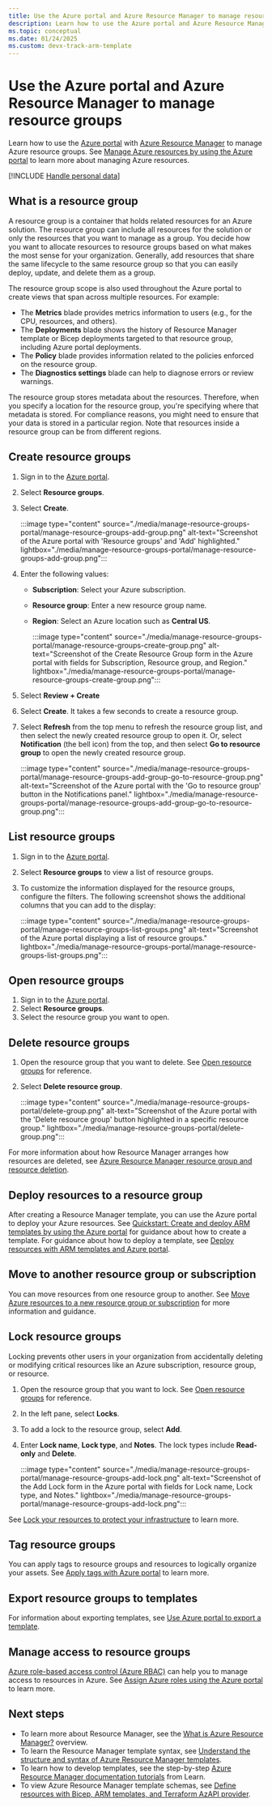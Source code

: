 ```yaml
---
title: Use the Azure portal and Azure Resource Manager to manage resource groups
description: Learn how to use the Azure portal and Azure Resource Manager to manage your resource groups. Understand how to create, list, and delete resource groups.
ms.topic: conceptual
ms.date: 01/24/2025
ms.custom: devx-track-arm-template
---
```


# Use the Azure portal and Azure Resource Manager to manage resource groups

Learn how to use the [Azure portal](https://portal.azure.com) with [Azure Resource Manager](overview.md) to manage Azure resource groups. See [Manage Azure resources by using the Azure portal](manage-resources-portal.md) to learn more about managing Azure resources.

[!INCLUDE [Handle personal data](~/reusable-content/ce-skilling/azure/includes/gdpr-intro-sentence.md)]

## What is a resource group

A resource group is a container that holds related resources for an Azure solution. The resource group can include all resources for the solution or only the resources that you want to manage as a group. You decide how you want to allocate resources to resource groups based on what makes the most sense for your organization. Generally, add resources that share the same lifecycle to the same resource group so that you can easily deploy, update, and delete them as a group.

The resource group scope is also used throughout the Azure portal to create views that span across multiple resources. For example:

- The **Metrics** blade provides metrics information to users (e.g., for the CPU, resources, and others).
- The **Deployments** blade shows the history of Resource Manager template or Bicep deployments targeted to that resource group, including Azure portal deployments.
- The **Policy** blade provides information related to the policies enforced on the resource group.
- The **Diagnostics settings** blade can help to diagnose errors or review warnings.

The resource group stores metadata about the resources. Therefore, when you specify a location for the resource group, you're specifying where that metadata is stored. For compliance reasons, you might need to ensure that your data is stored in a particular region. Note that resources inside a resource group can be from different regions.

## Create resource groups

1. Sign in to the [Azure portal](https://portal.azure.com).
1. Select **Resource groups**.
1. Select **Create**.

    :::image type="content" source="./media/manage-resource-groups-portal/manage-resource-groups-add-group.png" alt-text="Screenshot of the Azure portal with 'Resource groups' and 'Add' highlighted." lightbox="./media/manage-resource-groups-portal/manage-resource-groups-add-group.png":::

1. Enter the following values:

   - **Subscription**: Select your Azure subscription.
   - **Resource group**: Enter a new resource group name.
   - **Region**: Select an Azure location such as **Central US**.

     :::image type="content" source="./media/manage-resource-groups-portal/manage-resource-groups-create-group.png" alt-text="Screenshot of the Create Resource Group form in the Azure portal with fields for Subscription, Resource group, and Region." lightbox="./media/manage-resource-groups-portal/manage-resource-groups-create-group.png":::

1. Select **Review + Create**
1. Select **Create**. It takes a few seconds to create a resource group.
1. Select **Refresh** from the top menu to refresh the resource group list, and then select the newly created resource group to open it. Or, select **Notification** (the bell icon) from the top, and then select **Go to resource group** to open the newly created resource group.

    :::image type="content" source="./media/manage-resource-groups-portal/manage-resource-groups-add-group-go-to-resource-group.png" alt-text="Screenshot of the Azure portal with the 'Go to resource group' button in the Notifications panel." lightbox="./media/manage-resource-groups-portal/manage-resource-groups-add-group-go-to-resource-group.png":::

## List resource groups

1. Sign in to the [Azure portal](https://portal.azure.com).
1. Select **Resource groups** to view a list of resource groups.
1. To customize the information displayed for the resource groups, configure the filters. The following screenshot shows the additional columns that you can add to the display:

    :::image type="content" source="./media/manage-resource-groups-portal/manage-resource-groups-list-groups.png" alt-text="Screenshot of the Azure portal displaying a list of resource groups." lightbox="./media/manage-resource-groups-portal/manage-resource-groups-list-groups.png":::

## Open resource groups

1. Sign in to the [Azure portal](https://portal.azure.com).
1. Select **Resource groups**.
1. Select the resource group you want to open.

## Delete resource groups

1. Open the resource group that you want to delete.  See [Open resource groups](#open-resource-groups) for reference.
1. Select **Delete resource group**.

    :::image type="content" source="./media/manage-resource-groups-portal/delete-group.png" alt-text="Screenshot of the Azure portal with the 'Delete resource group' button highlighted in a specific resource group." lightbox="./media/manage-resource-groups-portal/delete-group.png":::

For more information about how Resource Manager arranges how resources are deleted, see [Azure Resource Manager resource group and resource deletion](delete-resource-group.md).

## Deploy resources to a resource group

After creating a Resource Manager template, you can use the Azure portal to deploy your Azure resources. See [Quickstart: Create and deploy ARM templates by using the Azure portal](../templates/quickstart-create-templates-use-the-portal.md) for guidance about how to create a template. For guidance about how to deploy a template, see [Deploy resources with ARM templates and Azure portal](../templates/deploy-portal.md).

## Move to another resource group or subscription

You can move resources from one resource group to another. See [Move Azure resources to a new resource group or subscription](move-resource-group-and-subscription.md) for more information and guidance.

## Lock resource groups

Locking prevents other users in your organization from accidentally deleting or modifying critical resources like an Azure subscription, resource group, or resource.

1. Open the resource group that you want to lock. See [Open resource groups](#open-resource-groups) for reference.
1. In the left pane, select **Locks**.
1. To add a lock to the resource group, select **Add**.
1. Enter **Lock name**, **Lock type**, and **Notes**. The lock types include **Read-only** and **Delete**.

    :::image type="content" source="./media/manage-resource-groups-portal/manage-resource-groups-add-lock.png" alt-text="Screenshot of the Add Lock form in the Azure portal with fields for Lock name, Lock type, and Notes."  lightbox="./media/manage-resource-groups-portal/manage-resource-groups-add-lock.png":::

See [Lock your resources to protect your infrastructure](lock-resources.md) to learn more.

## Tag resource groups

You can apply tags to resource groups and resources to logically organize your assets. See [Apply tags with Azure portal](tag-resources-portal.md) to learn more.

## Export resource groups to templates

For information about exporting templates, see [Use Azure portal to export a template](../templates/export-template-portal.md).

## Manage access to resource groups

[Azure role-based access control (Azure RBAC)](../../role-based-access-control/overview.md) can help you to manage access to resources in Azure. See [Assign Azure roles using the Azure portal](../../role-based-access-control/role-assignments-portal.yml) to learn more.

## Next steps

- To learn more about Resource Manager, see the [What is Azure Resource Manager?](overview.md) overview.
- To learn the Resource Manager template syntax, see [Understand the structure and syntax of Azure Resource Manager templates](../templates/syntax.md).
- To learn how to develop templates, see the step-by-step [Azure Resource Manager documentation tutorials](../index.yml) from Learn.
- To view Azure Resource Manager template schemas, see [Define resources with Bicep, ARM templates, and Terraform AzAPI provider](/azure/templates/).
